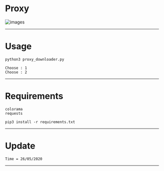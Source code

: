 # Proxy


![images](https://user-images.githubusercontent.com/59092167/82387460-c52e8980-9a3f-11ea-9225-239daccf6b5a.jpeg)

***********************************************************

# Usage

    python3 proxy_downloader.py
    
    Choose : 1
    Choose : 2

***********************************************************

# Requirements

    colorama
    requests

    pip3 install -r requirements.txt

***********************************************************
# Update 

    Time = 26/05/2020
    
***********************************************************

